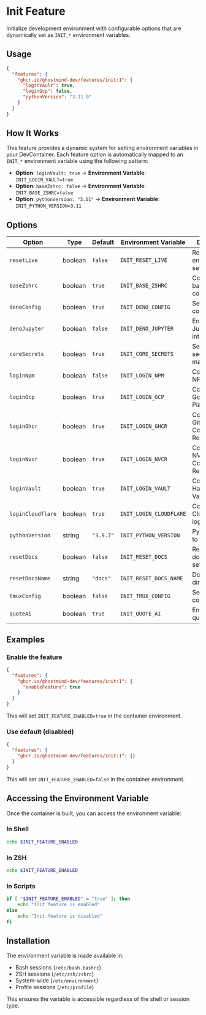 # Init Feature

Initialize development environment with configurable options that are dynamically set as `INIT_*` environment variables.

## Usage

```json
{
  "features": {
    "ghcr.io/ghostmind-dev/features/init:1": {
      "loginVault": true,
      "loginGcp": false,
      "pythonVersion": "3.11.0"
    }
  }
}
```

## How It Works

This feature provides a dynamic system for setting environment variables in your DevContainer. Each feature option is automatically mapped to an `INIT_*` environment variable using the following pattern:

- **Option**: `loginVault: true` → **Environment Variable**: `INIT_LOGIN_VAULT=true`
- **Option**: `baseZshrc: false` → **Environment Variable**: `INIT_BASE_ZSHRC=false`
- **Option**: `pythonVersion: "3.11"` → **Environment Variable**: `INIT_PYTHON_VERSION=3.11`

## Options

| Option            | Type    | Default   | Environment Variable    | Description                               |
| ----------------- | ------- | --------- | ----------------------- | ----------------------------------------- |
| `resetLive`       | boolean | `false`   | `INIT_RESET_LIVE`       | Reset live environment settings           |
| `baseZshrc`       | boolean | `true`    | `INIT_BASE_ZSHRC`       | Configure base ZSH configuration          |
| `denoConfig`      | boolean | `true`    | `INIT_DENO_CONFIG`      | Setup Deno configuration                  |
| `denoJupyter`     | boolean | `false`   | `INIT_DENO_JUPYTER`     | Enable Deno Jupyter integration           |
| `coreSecrets`     | boolean | `true`    | `INIT_CORE_SECRETS`     | Setup core secrets management             |
| `loginNpm`        | boolean | `false`   | `INIT_LOGIN_NPM`        | Configure NPM login                       |
| `loginGcp`        | boolean | `true`    | `INIT_LOGIN_GCP`        | Configure Google Cloud Platform login     |
| `loginGhcr`       | boolean | `true`    | `INIT_LOGIN_GHCR`       | Configure GitHub Container Registry login |
| `loginNvcr`       | boolean | `true`    | `INIT_LOGIN_NVCR`       | Configure NVIDIA Container Registry login |
| `loginVault`      | boolean | `true`    | `INIT_LOGIN_VAULT`      | Configure HashiCorp Vault login           |
| `loginCloudflare` | boolean | `true`    | `INIT_LOGIN_CLOUDFLARE` | Configure Cloudflare login                |
| `pythonVersion`   | string  | `"3.9.7"` | `INIT_PYTHON_VERSION`   | Python version to configure               |
| `resetDocs`       | boolean | `false`   | `INIT_RESET_DOCS`       | Reset documentation settings              |
| `resetDocsName`   | string  | `"docs"`  | `INIT_RESET_DOCS_NAME`  | Documentation directory name              |
| `tmuxConfig`      | boolean | `false`   | `INIT_TMUX_CONFIG`      | Setup TMUX configuration                  |
| `quoteAi`         | boolean | `true`    | `INIT_QUOTE_AI`         | Enable AI quote feature                   |

## Examples

### Enable the feature

```json
{
  "features": {
    "ghcr.io/ghostmind-dev/features/init:1": {
      "enableFeature": true
    }
  }
}
```

This will set `INIT_FEATURE_ENABLED=true` in the container environment.

### Use default (disabled)

```json
{
  "features": {
    "ghcr.io/ghostmind-dev/features/init:1": {}
  }
}
```

This will set `INIT_FEATURE_ENABLED=false` in the container environment.

## Accessing the Environment Variable

Once the container is built, you can access the environment variable:

### In Shell

```bash
echo $INIT_FEATURE_ENABLED
```

### In ZSH

```zsh
echo $INIT_FEATURE_ENABLED
```

### In Scripts

```bash
if [ "$INIT_FEATURE_ENABLED" = "true" ]; then
    echo "Init feature is enabled"
else
    echo "Init feature is disabled"
fi
```

## Installation

The environment variable is made available in:

- Bash sessions (`/etc/bash.bashrc`)
- ZSH sessions (`/etc/zsh/zshrc`)
- System-wide (`/etc/environment`)
- Profile sessions (`/etc/profile`)

This ensures the variable is accessible regardless of the shell or session type.
